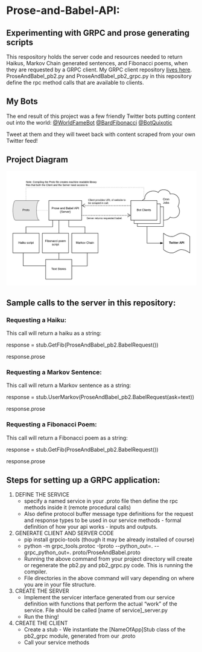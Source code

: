 # Prose-and-Babel-API: 
## Experimenting with GRPC and prose generating scripts

This respository holds the server code and resources needed to return Haikus, Markov Chain generated sentences, and Fibonacci poems, when they are requested by a GRPC client. My GRPC client repository [lives here](https://github.com/jfahmy/BabelBots). ProseAndBabel_pb2.py and ProseAndBabel_pb2_grpc.py in this repository define the rpc method calls that are available to clients. 

## My Bots

The end result of this project was a few friendly Twitter bots putting content out into the world:
[@WorldFameBot](https://twitter.com/WorldFameBot)
[@BardFibonacci](https://twitter.com/BardFibonacci)
[@BotQuixotic](https://twitter.com/BotQuixotic)

Tweet at them and they will tweet back with content scraped from your own Twitter feed!

## Project Diagram
![Project Diagram](https://github.com/jfahmy/Images/blob/master/Babel%20Bots%20Diagram%20(1).png)

## Sample calls to the server in this repository: 

### Requesting a Haiku:

This call will return a haiku as a string:

response = stub.GetFib(ProseAndBabel_pb2.BabelRequest())

response.prose

### Requesting a Markov Sentence:

This call will return a Markov sentence as a string:

response = stub.UserMarkov(ProseAndBabel_pb2.BabelRequest(ask=text))

response.prose

### Requesting a Fibonacci Poem:

This call will return a Fibonacci poem as a string:

response = stub.GetFib(ProseAndBabel_pb2.BabelRequest())

response.prose



## Steps for setting up a GRPC application:

1. DEFINE THE SERVICE
    - specify a named service in your .proto file then define the rpc methods inside it (remote procedural calls)
    - Also define protocol buffer message type definitions for the request and response types to be used in our service methods - formal definition of how your api works - inputs and outputs.
2. GENERATE CLIENT AND SERVER CODE
    - pip install grpcio-tools (though it may be already installed of course)
    - python -m grpc_tools.protoc -Iproto --python_out=. --grpc_python_out=. proto/ProseAndBabel.proto
    - Running the above command from your project directory will create or regenerate the pb2.py and pb2_grpc.py code. This is running the compiler.
    - File directories in the above command will vary depending on where you are in your file structure. 
3. CREATE THE SERVER
    - Implement the servicer interface generated from our service definition with functions that perform the actual “work” of the service. File should be called [name of service]_server.py
    - Run the thing!
4. CREATE THE CLIENT
    - Create a stub - We instantiate the [NameOfApp]Stub class of the pb2_grpc module, generated from our .proto
    - Call your service methods 
